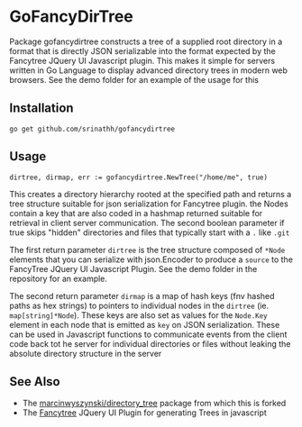 GoFancyDirTree
==============
Package gofancydirtree constructs a tree of a supplied root directory in a format that is directly JSON
serializable into the format expected by the Fancytree JQuery UI Javascript plugin. This makes it simple
for servers written in Go Language to display advanced directory trees in modern web browsers. See the
demo folder for an example of the usage for this

Installation
------------
    go get github.com/srinathh/gofancydirtree

Usage
-----
    dirtree, dirmap, err := gofancydirtree.NewTree("/home/me", true)

This creates a directory hierarchy rooted at the specified path and returns a tree structure suitable 
for json serialization for Fancytree plugin. the Nodes contain a key that are also coded in a hashmap
returned suitable for retrieval in client server communication. The second boolean parameter if true
skips "hidden" directories and files that typically start with a `.` like `.git`

The first return parameter `dirtree` is the tree structure composed of `*Node` elements that you can
serialize with json.Encoder to produce a `source` to the FancyTree JQuery UI Javascript Plugin. See 
the demo folder in the repository for an example.

The second return parameter `dirmap` is a map of hash keys (fnv hashed paths as hex strings) to pointers
to individual nodes in the `dirtree` (ie. `map[string]*Node`). These keys are also set as values for the
`Node.Key` element in each node that is emitted as `key` on JSON serialization. These can be used in
Javascript functions to communicate events from the client code back tot he server for individual directories
or files without leaking the absolute directory structure in the server

See Also
--------
- The [marcinwyszynski/directory_tree](https://github.com/marcinwyszynski/directory_tree) package from which this is forked
- The [Fancytree](https://github.com/mar10/fancytree) JQuery UI Plugin for generating Trees in javascript
